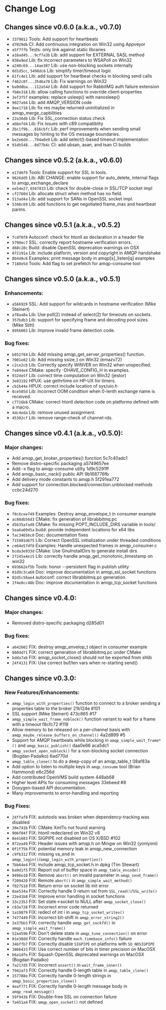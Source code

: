 # Change Log
## Changes since v0.6.0 (a.k.a., v0.7.0)
- `3379812` Tools: Add support for heartbeats
- `d7029db` CI: Add continuous integration on Win32 using Appveyor
- `a5f7ffb` Tests: only link against static libraries
- `a16ad45...9cf7a3b`  Lib: add support for EXTERNAL SASL method
- `038a9ed` Lib: fix incorrect parameters to WSAPoll on Win32
- `a240c69...14ae307` Lib: use non-blocking sockets internally
- `8d1d5cc`, `5498dc6` Lib: simplify timer/timeout logic
- `61fc4e1` Lib: add support for heartbeat checks in blocking send calls
- `f462c0f...3546a70` Lib: Fix warnings on Win32
- `ba9d8ba...112a54d` Lib: Add support for RabbitMQ auth failure extension
- `fb8e318` Lib: allow calling functions to override client-properties
- `3ef3f5f` examples: replace usleep() with nanosleep()
- `9027a94` Lib: add AMQP_VERSION code
- `9ee1718` Lib: fix res maybe returned uninitialized in amqp_merge_capbilities
- `22a36db` Lib: Fix SSL_connection status check
- `abbefd4` Lib: Fix issues with c89 compatiblity
- `2bc1f9b...816cbfc` Lib: perf improvements when sending small messages by
  hinting to the OS message boundaries.
- `be2e6dd...784a0e9` Lib: add select()-based timeout implementation
- `91db548...8d77b4c` CI: add ubsan, asan, and tsan CI builds

## Changes since v0.5.2 (a.k.a., v0.6.0)
- `e1746f9` Tools: Enable support for SSL in tools.
- `9626dd5` Lib: ABI CHANGE: enable support for auto_delete, internal flags to
     amqp_exchange_declare
- `ee54e27`, `656f833` Lib: check for double-close in SSL/TCP socket impl
- `cf2760d` Lib: allocate struct when method has no field.
- `513ad4a` Lib: add support for SANs in OpenSSL socket impl.
- `5348c69` Lib: add functions to get negotiated frame_max and heartbeat parms.

## Changes since v0.5.1 (a.k.a., v0.5.2)
- `fcdf0f8` Autoconf: check for htonll as declaration in a header file
- `5790ec7` SSL: correctly report hostname verification errors.
- `d60c28c` Build: disable OpenSSL deprecation warnings on OSX
- `072191a` Lib: include platform, version and copyright in AMQP handshake
- `8b448c6` Examples: print message body in amqp[s]_listen[q] examples
- `7188e5d` Tools: Add flag to set prefetch for amqp-consume tool

## Changes since v0.5.0 (a.k.a., v0.5.1)
### Enhancements:
- `a566929` SSL: Add support for wildcards in hostname verification (Mike
  Steinert)
- `a78aa8a` Lib: Use poll(2) instead of select(2) for timeouts on sockets.
- `357bdb3` Lib: support for specifying frame and decoding pool sizes. (Mike
  Stitt)
- `8956003` Lib: improve invalid frame detection code.

### Bug fixes:
- `b852f84` Lib: Add missing amqp_get_server_properties() function.
- `7001e82` Lib: Add missing ssize_t on Win32 (emazv72)
- `c2ce2cb` Lib: Correctly specify WINVER on Win32 when unspecified.
- `fe844e4` CMake: specify -DHAVE_CONFIG_H in examples.
- `932de5f` Lib: correct time computation on Win32 (jestor)
- `3e83192` HPUX: use gethrtime on HP-UX for timers.
- `cb1b44e` HPUX: correct include location of sys/uio.h
- `8ce585d` Lib: incorrect OOM condition when 0-lenth exchange name is received.
- `c7716b8` CMake: correct htonll detection code on platforms defined with a
  macro.
- `4dc4eda` Lib: remove unused assignment.
- `45302cf` Lib: remove range-check of channel-ids.


## Changes since v0.4.1 (a.k.a., v0.5.0):
### Major changes:
- Add amqp_get_broker_properties() function 5c7c40adc1
- Remove distro-specific packaging a5749657ee
- Add -x flag to amqp-consume utilty 1d9c5291ff
- Add amqp_basic_nack() public API 9b168776fb
- Add delivery mode constants to amqp.h 5f291ea772
- Add support for connection.blocked/connection.unblocked methods ccbc24d270

### Bug fixes:
- `f8c6cee749` Examples: Destroy amqp_envelope_t in consumer example
- `ac88db56d3` CMake: fix generation of librabbitmq.pc
- `d5b35afa40` CMake: fix missing POPT_INCLUDE_DIRS variable in tools/
- `5ea6a0945a` build: provide independent locations for x64 libs
- `fac34656c0` Doc: documentation fixes
- `715901d675` Lib: Correct OpenSSL initialization under threaded conditions
- `ce64e57df8` Examples: Handle unexpected frames in amqp_consumer.c
- `bcda3e933d` CMake: Use GnuInstallDirs to generate install dirs
- `27245a4e15` Lib: correctly handle amqp_get_monotonic_timestamp on win32
- `693662ef5b` Tools: honor --persistent flag in publish utility
- `01d9c3ca60` Doc: improve documentation in amqp_ssl_socket functions
- `02d5c58ae4` autoconf: correct librabbitmq.pc generation
- `1f4e0cc48b` Doc: improve documentation in amqp_tcp_socket functions

## Changes since v0.4.0:
### Major changes:
- Removed distro-specific packaging d285d01

### Bug fixes:
- `a642602` FIX: destroy amqp_envelop_t object in consumer example
- `860dd71` FIX: correct generation of librabbitmq.pc under CMake
- `bdda7ab` FIX: amqp_socket_close() should not be exported from shlib
- `24f4131` FIX: Use correct buf/len vars when re-starting send()

## Changes since v0.3.0:
### New Features/Enhancements:
- `amqp_login_with_properties()` function to connect to a broker sending a
   properties table to the broker 21b124e #101
- SSL support (Mike Steinert) 473c865 #17
- `amqp_simple_wait_frame_noblock()` function variant to wait for a frame
   with a timeout f8cfc72 #119
- Allow memory to be released on a per-channel basis with
   `amqp_maybe_release_buffers_on_channel()` 4a2d899 #5
- Support for AMQP heartbeats while blocking in `amqp_simple_wait_frame*()`
   and `amqp_basic_publish()` daa0e66 aca5dc1
- `amqp_socket_open_noblock()` for a non-blocking socket connection
   (Bogdan Padalko) 6ad770d
- `amqp_table_clone()` to do a deep-copy of an amqp_table_t 08af83a
- Add option to listen to multiple keys in `amqp_consume` tool (Brian Hammond) e6c256d
- Add contributed OpenVMS build system 448ab68
- Higher level APIs for consuming messages 33ebeed #8
- Doxygen-based API documentation.
- Many improvements to error-handling and reporting

### Bug Fixes:
- `24ffaf8` FIX: autotools was broken when dependency-tracking was disabled
- `38e741b` FIX: CMake XmlTo not found warning
- `906f04f` FIX: htonll redeclared on Win32 v8
- `8e41603` FIX: SIGPIPE not disabled on OS X/BSD #102
- `872ea49` FIX: Header issues with amqp.h on Mingw on Win32 (yoniyoni)
- `0f1f75b` FIX: potential memory leak in amqp_new_connection
- `c9f6312` FIX: missing va_end in `amqp_login()`/`amqp_login_with_properties()`
- `7bb64e4` FIX: include amqp_tcp_socket.h in dpkg (Tim Stewart)
- `ba9d1f5` FIX: Report out of buffer space in `amqp_table_encode()`
- `9496e10` FIX: Remove `abort()` on invalid parameter in `amqp_send_frame()`
- `f209420` FIX: Remote `abort()` in `amqp_simple_wait_method()`
- `f027518` FIX: Return error on socket lib init error
- `0ae534a` FIX: Correctly handle 0 return val from `SSL_read()`/`SSL_write()`
- `22e41b8` FIX: Improve error handling in socket functions
- `33c2353` FIX: Set state->socket to NULL after `amqp_socket_close()`
- `c83e728` FIX: Incorrect error code returned
- `1a19879` FIX: redecl of int i in `amqp_tcp_socket_writev()`
- `7477449` FIX: incorrect bit-shift in `amqp_error_string2()`
- `2e37bb3` FIX: correctly handle `amqp_get_sockfd()` in `amqp_simple_wait_frame()`
- `52a459b` FIX: Don't delete state in `amqp_tune_connection()` on error
- `01e38dd` FIX: Correctly handle `mach_timebase_info()` failure
- `34bffb7` FIX: Correctly disable `SIGPIPE` on platforms with `SO_NOSIGPIPE`
- `3866433` FIX: Use correct number of bits in timer precision on MacOSX
- `b6a1dfe` FIX: Squash OpenSSL deprecated warnings on MacOSX (Bogdan Padalko)
- `7a217d5` FIX: Incorrect `assert()` in `wait_frame_inner()`
- `7942af3` FIX: Correctly handle 0-length table in `amqp_table_clone()`
- `157788e` FIX: Correctly handle 0-length strings in `amqp_basic_properties_clone()`
- `4eaf771` FIX: Correctly handle 0-length message body in `amqp_read_message()`
- `59f943b` FIX: Double-free SSL on connection failure
- `7a451a4` FIX: `amqp_open_socket()` not defined
